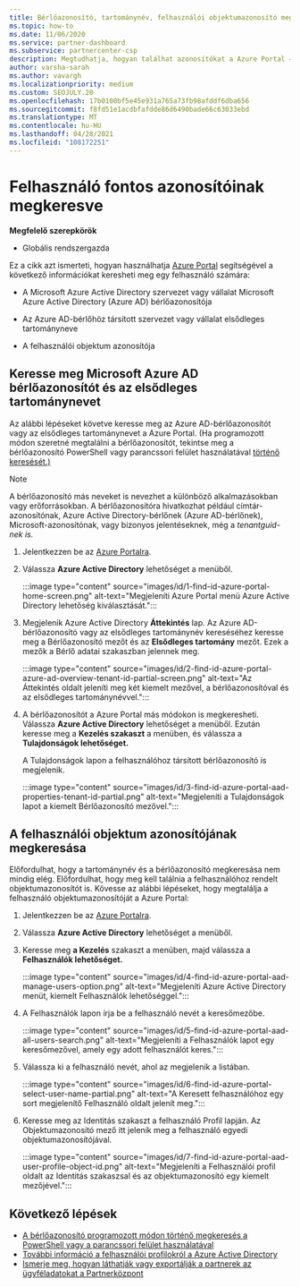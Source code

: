 ```yaml
---
title: Bérlőazonosító, tartománynév, felhasználói objektumazonosító megkeresása
ms.topic: how-to
ms.date: 11/06/2020
ms.service: partner-dashboard
ms.subservice: partnercenter-csp
description: Megtudhatja, hogyan találhat azonosítókat a Azure Portal – a szervezet Azure AD-bérlőazonosítóját, tartománynevét vagy adott felhasználói objektumazonosítóját. Egyes feladatoknak szüksége van erre az információra.
author: varsha-sarah
ms.author: vavargh
ms.localizationpriority: medium
ms.custom: SEOJULY.20
ms.openlocfilehash: 17b0100bf5e45e931a765a73fb98afddf6dba656
ms.sourcegitcommit: f8fd51e1acdbfafdde86d6490bade66c63033ebd
ms.translationtype: MT
ms.contentlocale: hu-HU
ms.lasthandoff: 04/28/2021
ms.locfileid: "108172251"
---
```

# <a name="locate-important-ids-for-a-user"></a>Felhasználó fontos azonosítóinak megkeresve

**Megfelelő szerepkörök**

- Globális rendszergazda

Ez a cikk azt ismerteti, hogyan használhatja [Azure Portal](https://portal.azure.com/) segítségével a következő információkat keresheti meg egy felhasználó számára:

- A Microsoft Azure Active Directory szervezet vagy vállalat Microsoft Azure Active Directory (Azure AD) bérlőazonosítója

- Az Azure AD-bérlőhöz társított szervezet vagy vállalat elsődleges tartományneve

- A felhasználói objektum azonosítója

## <a name="find-the-microsoft-azure-ad-tenant-id-and-primary-domain-name"></a>Keresse meg Microsoft Azure AD bérlőazonosítót és az elsődleges tartománynevet

Az alábbi lépéseket követve keresse meg az Azure AD-bérlőazonosítót vagy az elsődleges tartománynevet a Azure Portal. (Ha programozott módon szeretné megtalálni a bérlőazonosítót, tekintse meg a bérlőazonosító PowerShell vagy parancssori felület használatával [történő keresését.)](/azure/active-directory/fundamentals/active-directory-how-to-find-tenant.md#find-tenant-id-with-powershell)

> [!NOTE]
> A bérlőazonosító más neveket is nevezhet a különböző alkalmazásokban vagy erőforrásokban. A bérlőazonosítóra hivatkozhat például címtár-azonosítónak, Azure Active Directory-bérlőnek (Azure AD-bérlőnek), Microsoft-azonosítónak, vagy bizonyos jelentéseknek, még a *tenantguid-nek is.*

1. Jelentkezzen be az [Azure Portalra](https://portal.azure.com/).

2. Válassza **Azure Active Directory** lehetőséget a menüből.

   :::image type="content" source="images/id/1-find-id-azure-portal-home-screen.png" alt-text="Megjeleníti Azure Portal menü Azure Active Directory lehetőség kiválasztását.":::

3. Megjelenik Azure Active Directory **Áttekintés** lap. Az Azure AD-bérlőazonosító vagy az elsődleges  tartománynév kereséséhez keresse meg a Bérlőazonosító mezőt és az **Elsődleges tartomány** mezőt. Ezek a mezők a Bérlő adatai szakaszban jelennek meg.

   :::image type="content" source="images/id/2-find-id-azure-portal-azure-ad-overview-tenant-id-partial-screen.png" alt-text="Az Áttekintés oldalt jeleníti meg két kiemelt mezővel, a bérlőazonosítóval és az elsődleges tartománynévvel.":::

4. A bérlőazonosítót a Azure Portal más módokon is megkeresheti. Válassza **Azure Active Directory** lehetőséget a menüből. Ezután keresse meg a **Kezelés szakaszt** a menüben, és válassza a **Tulajdonságok lehetőséget.**

   A Tulajdonságok lapon a felhasználóhoz társított bérlőazonosító is megjelenik.

   :::image type="content" source="images/id/3-find-id-azure-portal-aad-properties-tenant-id-partial.png" alt-text="Megjeleníti a Tulajdonságok lapot a kiemelt Bérlőazonosító mezővel.":::

## <a name="find-the-user-object-id"></a>A felhasználói objektum azonosítójának megkeresása

Előfordulhat, hogy a tartománynév és a bérlőazonosító megkeresása nem mindig elég. Előfordulhat, hogy meg kell találnia a felhasználóhoz rendelt objektumazonosítót is. Kövesse az alábbi lépéseket, hogy megtalálja a felhasználó objektumazonosítóját a Azure Portal:

1. Jelentkezzen be az [Azure Portalra](https://portal.azure.com/).

2. Válassza **Azure Active Directory** lehetőséget a menüből.

3. Keresse meg **a Kezelés** szakaszt a menüben, majd válassza a **Felhasználók lehetőséget.**

      :::image type="content" source="images/id/4-find-id-azure-portal-aad-manage-users-option.png" alt-text="Megjeleníti Azure Active Directory menüt, kiemelt Felhasználók lehetőséggel.":::

4. A Felhasználók lapon írja be a felhasználó nevét a keresőmezőbe.

      :::image type="content" source="images/id/5-find-id-azure-portal-aad-all-users-search.png" alt-text="Megjeleníti a Felhasználók lapot egy keresőmezővel, amely egy adott felhasználót keres.":::

5. Válassza ki a felhasználó nevét, ahol az megjelenik a listában.  

      :::image type="content" source="images/id/6-find-id-azure-portal-select-user-name-partial.png" alt-text="A Keresett felhasználóhoz egy sort megjelenítő Felhasználó oldalt jelenít meg.":::

6. Keresse meg az Identitás szakaszt a felhasználó Profil lapján. Az Objektumazonosító mező itt jelenik meg a felhasználó egyedi objektumazonosítójával.

      :::image type="content" source="images/id/7-find-id-azure-portal-aad-user-profile-object-id.png" alt-text="Megjeleníti a Felhasználói profil oldalt az Identitás szakaszsal és az objektumazonosító egy kiemelt mezőjével.":::

## <a name="next-steps"></a>Következő lépések

- [A bérlőazonosító programozott módon történő megkeresés a PowerShell vagy a parancssori felület használatával](/azure/active-directory/fundamentals/active-directory-how-to-find-tenant)
- [További információ a felhasználói profilokról a Azure Active Directory](/azure/active-directory/fundamentals/active-directory-users-profile-azure-portal)
- [Ismerje meg, hogyan láthatják vagy exportálják a partnerek az ügyféladatokat a Partnerközpont](see-your-customer-list.md)

